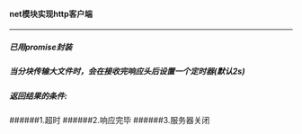 #### net模块实现http客户端
----

##### 已用promise封装
##### 当分块传输大文件时，会在接收完响应头后设置一个定时器(默认2s)
##### 返回结果的条件: 
######1.超时
######2.响应完毕
######3.服务器关闭
